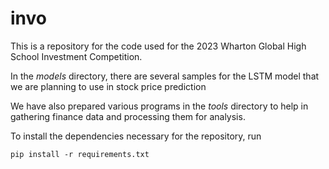 # invo
This is a repository for the code used for the 2023 Wharton Global High School Investment Competition.

In the _models_ directory, there are several samples for the LSTM model that we are planning to use in stock price prediction

We have also prepared various programs in the _tools_ directory to help in gathering finance data and processing them for analysis.

To install the dependencies necessary for the repository, run
```
pip install -r requirements.txt
```
